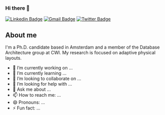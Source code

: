 ### Hi there 👋

[![Linkedin Badge](https://img.shields.io/badge/-pedroholanda-blue?style=flat-square&logo=Linkedin&logoColor=white&link=https://www.linkedin.com/in/pedro-holanda-5447335a/)](https://www.linkedin.com/in/pedro-holanda-5447335a/)
[![Gmail Badge](https://img.shields.io/badge/-pedroholanda@gmail.com-c14438?style=flat-square&logo=Gmail&logoColor=white&link=mailto:pedroholanda@gmail.com)](mailto:pedroholanda@gmail.com)
[![Twitter Badge](https://img.shields.io/badge/-@holanda_pe-1ca0f1?style=flat-square&labelColor=1ca0f1&logo=twitter&logoColor=white&link=https://twitter.com/holanda_pe)](https://twitter.com/holanda_pe)

## About me 
I'm a Ph.D. candidate based in Amsterdam and a member of the Database Architecture group at CWI. My research is focused on adaptive physical layouts.

- 🔭 I’m currently working on ...
- 🌱 I’m currently learning ...
- 👯 I’m looking to collaborate on ...
- 🤔 I’m looking for help with ...
- 💬 Ask me about ...
- 📫 How to reach me: ...
- 😄 Pronouns: ...
- ⚡ Fun fact: ...
